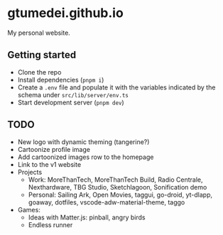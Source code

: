 # gtumedei.github.io

My personal website.

## Getting started

- Clone the repo
- Install dependencies (`pnpm i`)
- Create a `.env` file and populate it with the variables indicated by the schema under `src/lib/server/env.ts`
- Start development server (`pnpm dev`)

## TODO

- New logo with dynamic theming (tangerine?)
- Cartoonize profile image
- Add cartoonized images row to the homepage
- Link to the v1 website
- Projects
  - Work: MoreThanTech, MoreThanTech Build, Radio Centrale, Nexthardware, TBG Studio, Sketchlagoon, Sonification demo
  - Personal: Sailing Ark, Open Movies, taggui, go-droid, yt-dlapp, goaway, dotfiles, vscode-adw-material-theme, taggo
- Games:
  - Ideas with Matter.js: pinball, angry birds
  - Endless runner
